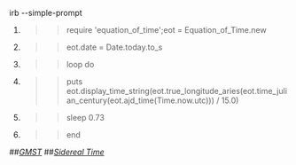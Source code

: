 irb --simple-prompt

1. >> require 'equation_of_time';eot = Equation_of_Time.new
2. >> eot.date = Date.today.to_s
3. >> loop do
4. >> puts eot.display_time_string(eot.true_longitude_aries(eot.time_julian_century(eot.ajd_time(Time.now.utc))) / 15.0)
5. >> sleep 0.73
6. >> end


##[*GMST*](http://douglasallen.github.com/planets/)
##[*Sidereal Time*](http://docs.kde.org/stable/en/kdeedu/kstars/ai-sidereal.html)